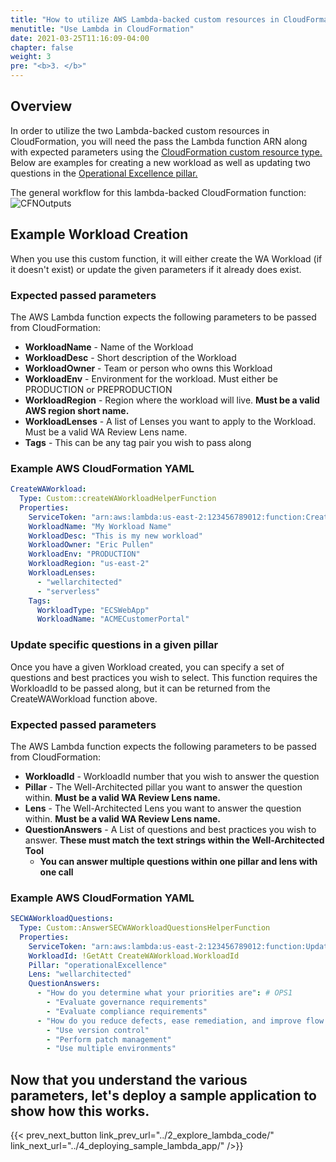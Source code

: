 ```yaml
---
title: "How to utilize AWS Lambda-backed custom resources in CloudFormation"
menutitle: "Use Lambda in CloudFormation"
date: 2021-03-25T11:16:09-04:00
chapter: false
weight: 3
pre: "<b>3. </b>"
---
```


## Overview
In order to utilize the two Lambda-backed custom resources in CloudFormation, you will need the pass the Lambda function ARN along with expected parameters using the [CloudFormation custom resource type.](https://docs.aws.amazon.com/AWSCloudFormation/latest/UserGuide/template-custom-resources.html) Below are examples for creating a new workload as well as updating two questions in the [Operational Excellence pillar.](https://docs.aws.amazon.com/wellarchitected/latest/operational-excellence-pillar/welcome.html)

The general workflow for this lambda-backed CloudFormation function:
![CFNOutputs](/watool/300_Using_WAT_With_Cloudformation_And_Custom_Lambda/Images/3/LambdaCFNResource.png?classes=lab_picture_auto)

## Example Workload Creation
When you use this custom function, it will either create the WA Workload (if it doesn't exist) or update the given parameters if it already does exist.

### Expected passed parameters
The AWS Lambda function expects the following parameters to be passed from CloudFormation:
* **WorkloadName** - Name of the Workload
* **WorkloadDesc** - Short description of the Workload
* **WorkloadOwner** - Team or person who owns this Workload
* **WorkloadEnv** - Environment for the workload. Must either be PRODUCTION or PREPRODUCTION
* **WorkloadRegion** - Region where the workload will live. **Must be a valid AWS region short name.**
* **WorkloadLenses** - A list of Lenses you want to apply to the Workload. Must be a valid WA Review Lens name.
* **Tags** - This can be any tag pair you wish to pass along

### Example AWS CloudFormation YAML
```yaml {linenos=table}
CreateWAWorkload:
  Type: Custom::createWAWorkloadHelperFunction
  Properties:
    ServiceToken: "arn:aws:lambda:us-east-2:123456789012:function:CreateNewWAFRFunction"
    WorkloadName: "My Workload Name"
    WorkloadDesc: "This is my new workload"
    WorkloadOwner: "Eric Pullen"
    WorkloadEnv: "PRODUCTION"
    WorkloadRegion: "us-east-2"
    WorkloadLenses:
      - "wellarchitected"
      - "serverless"
    Tags:
      WorkloadType: "ECSWebApp"
      WorkloadName: "ACMECustomerPortal"
```

### Update specific questions in a given pillar
Once you have a given Workload created, you can specify a set of questions and best practices you wish to select. This function requires the WorkloadId to be passed along, but it can be returned from the CreateWAWorkload function above.

### Expected passed parameters
The AWS Lambda function expects the following parameters to be passed from CloudFormation:
* **WorkloadId** - WorkloadId number that you wish to answer the question
* **Pillar** - The Well-Architected pillar you want to answer the question within. **Must be a valid WA Review Lens name.**
* **Lens** - The Well-Architected Lens you want to answer the question within. **Must be a valid WA Review Lens name.**
* **QuestionAnswers** - A List of questions and best practices you wish to answer. **These must match the text strings within the Well-Architected Tool**
  * **You can answer multiple questions within one pillar and lens with one call**

### Example AWS CloudFormation YAML
```yaml {linenos=table}
SECWAWorkloadQuestions:
  Type: Custom::AnswerSECWAWorkloadQuestionsHelperFunction
  Properties:
    ServiceToken: "arn:aws:lambda:us-east-2:123456789012:function:UpdateWAQFunction"
    WorkloadId: !GetAtt CreateWAWorkload.WorkloadId
    Pillar: "operationalExcellence"
    Lens: "wellarchitected"
    QuestionAnswers:
      - "How do you determine what your priorities are": # OPS1
        - "Evaluate governance requirements"
        - "Evaluate compliance requirements"
      - "How do you reduce defects, ease remediation, and improve flow into production": #OPS5
        - "Use version control"
        - "Perform patch management"
        - "Use multiple environments"
```

## Now that you understand the various parameters, let's deploy a sample application to show how this works.

{{< prev_next_button link_prev_url="../2_explore_lambda_code/" link_next_url="../4_deploying_sample_lambda_app/" />}}
